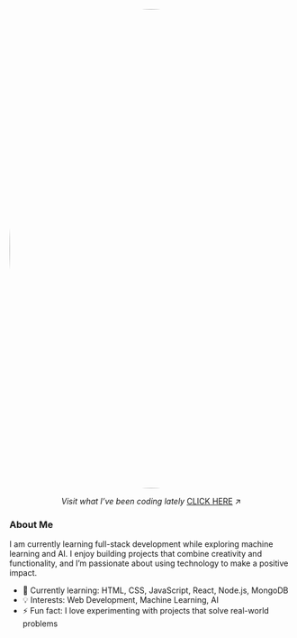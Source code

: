 <p align="center">
  <img src="https://github.com/user-attachments/assets/87a5b73f-5b77-495c-86b3-9019deda61eb" alt="me" width="850" style="border-radius: 90%;">
</p>

<p align="center"> 
  <i>Visit what I’ve been coding lately</i>
  <a href="https://polyglotparrot.github.io/jump/" target="_blank" rel="noopener noreferrer">CLICK HERE</a>
  ↗
</p>



### About Me
I am currently learning full-stack development while exploring machine learning and AI. I enjoy building projects that combine creativity and functionality, and I’m passionate about using technology to make a positive impact.

- 🌱 Currently learning: HTML, CSS, JavaScript, React, Node.js, MongoDB
- 💡 Interests: Web Development, Machine Learning, AI
- ⚡ Fun fact: I love experimenting with projects that solve real-world problems



















  



